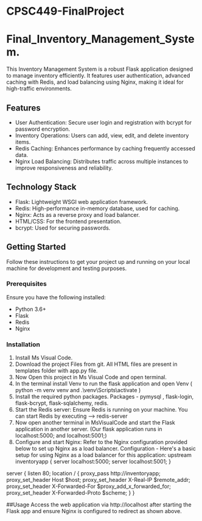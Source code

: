 # CPSC449-FinalProject

# Final_Inventory_Management_System.

This Inventory Management System is a robust Flask application designed to manage inventory efficiently. It features user authentication, advanced caching with Redis, and load balancing using Nginx, making it ideal for high-traffic environments.

## Features

- User Authentication: Secure user login and registration with bcrypt for password encryption.
- Inventory Operations: Users can add, view, edit, and delete inventory items.
- Redis Caching: Enhances performance by caching frequently accessed data.
- Nginx Load Balancing: Distributes traffic across multiple instances to improve responsiveness and reliability.

## Technology Stack

- Flask: Lightweight WSGI web application framework.
- Redis: High-performance in-memory database, used for caching.
- Nginx: Acts as a reverse proxy and load balancer.
- HTML/CSS: For the frontend presentation.
- bcrypt: Used for securing passwords.

## Getting Started

Follow these instructions to get your project up and running on your local machine for development and testing purposes.

### Prerequisites

Ensure you have the following installed:
- Python 3.6+
- Flask
- Redis
- Nginx

### Installation

1. Install Ms Visual Code.
2. Download the project Files from git. All HTML files are present in templates folder with app.py file.
3. Now Open this project in Ms Visual Code and open terminal.
4. In the terminal install Venv to run the flask application and open Venv ( python -m venv venv  and  .\venv\Scripts\activate  )
5. Install the required python packages.
   Packages - pymysql , flask-login, flask-bcrypt, flask-sqlalchemy, redis.
7. Start the Redis server:
Ensure Redis is running on your machine. You can start Redis by executing --> redis-server
8. Now open another terminal in MsVisualCode and start the Flask application in another server. (Our flask application runs in localhost:5000; and localhost:5001;)
9. Configure and start Nginx:
Refer to the Nginx configuration provided below to set up Nginx as a load balancer.
Configuration -
Here's a basic setup for using Nginx as a load balancer for this application:
upstream inventoryapp {
    server localhost:5000;
    server localhost:5001;
}

server {
    listen 80;
    location / {
        proxy_pass http://inventoryapp;
        proxy_set_header Host $host;
        proxy_set_header X-Real-IP $remote_addr;
        proxy_set_header X-Forwarded-For $proxy_add_x_forwarded_for;
        proxy_set_header X-Forwarded-Proto $scheme;
    }
}

##Usage
Access the web application via http://localhost after starting the Flask app and ensure Nginx is configured to redirect as shown above.

